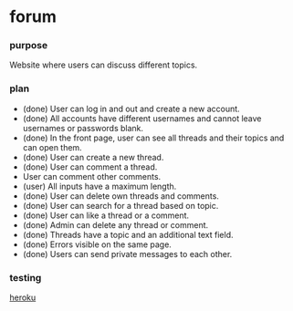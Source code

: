 # forum

### purpose
Website where users can discuss different topics.

### plan
- (done) User can log in and out and create a new account.  
- (done) All accounts have different usernames and cannot leave usernames or passwords blank.  
- (done) In the front page, user can see all threads and their topics and can open them.  
- (done) User can create a new thread.  
- (done) User can comment a thread.  
- User can comment other comments.  
- (user) All inputs have a maximum length.  
- (done) User can delete own threads and comments.  
- (done) User can search for a thread based on topic.  
- (done) User can like a thread or a comment.  
- (done) Admin can delete any thread or comment.   
- (done) Threads have a topic and an additional text field.  
- (done) Errors visible on the same page.  
- (done) Users can send private messages to each other.  

### testing

[heroku](https://tsoha-forum-visitors.herokuapp.com/)